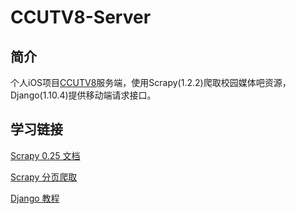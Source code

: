 # CCUTV8-Server
## 简介
个人iOS项目[CCUTV8](https://github.com/One-self/CCUTV8)服务端，使用Scrapy(1.2.2)爬取校园媒体吧资源，Django(1.10.4)提供移动端请求接口。
## 学习链接
[Scrapy 0.25 文档](http://scrapy-chs.readthedocs.io/zh_CN/latest/)

[Scrapy 分页爬取](http://www.jianshu.com/p/0c957c57ae10)

[Django 教程](http://www.ziqiangxuetang.com/django/django-tutorial.html)
